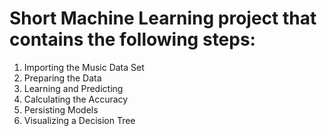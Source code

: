 # Short Machine Learning project that contains the following steps:  

1. Importing the Music Data Set
2. Preparing the Data
3. Learning and Predicting
4. Calculating the Accuracy
5. Persisting Models
6. Visualizing a Decision Tree
